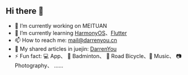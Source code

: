 ## Hi there 👋

- 🔭 I’m currently working on MEITUAN
- 🌱 I’m currently learning [HarmonyOS](https://www.harmonyos.com)、[Flutter](https://flutter.dev)
- 📫 How to reach me: mail@darrenyou.cn
- 📑 My shared articles in juejin: [DarrenYou](https://juejin.cn/user/1482609479659239)
- ⚡ Fun fact: 💻 App、 🏸 Badminton、 🚴 Road Bicycle、🎵 Music、 📷 Photography、  ......

